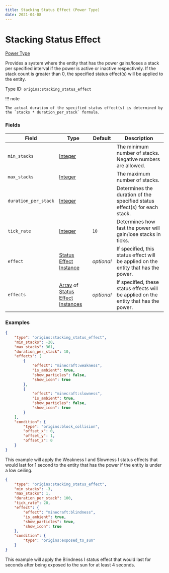 ```yaml
---
title: Stacking Status Effect (Power Type)
date: 2021-04-08
---
```


# Stacking Status Effect

[Power Type](../power_types.md)

Provides a system where the entity that has the power gains/loses a stack per specified interval if the power is active or inactive respectively. If the stack count is greater than 0, the specified status effect(s) will be applied to the entity.

Type ID: `origins:stacking_status_effect`

!!! note

    The actual duration of the specified status effect(s) is determined by the `stacks * duration_per_stack` formula.


### Fields

Field  | Type | Default | Description
-------|------|---------|-------------
`min_stacks` | [Integer](../data_types/integer.md) | | The minimum number of stacks. Negative numbers are allowed.
`max_stacks` | [Integer](../data_types/integer.md) | | The maximum number of stacks.
`duration_per_stack` | [Integer](../data_types/integer.md) | | Determines the duration of the specified status effect(s) for each stack.
`tick_rate` | [Integer](../data_types/integer.md) | `10` | Determines how fast the power will gain/lose stacks in ticks.
`effect` | [Status Effect Instance](../data_types/status_effect_instance.md) | _optional_ | If specified, this status effect will be applied on the entity that has the power.
`effects` | [Array](../data_types/array.md) of [Status Effect Instances](../data_types/status_effect_instance.md) | _optional_ | If specified, these status effects will be applied on the entity that has the power.


### Examples

```json
{
  	"type": "origins:stacking_status_effect",
  	"min_stacks": -20,
  	"max_stacks": 361,
  	"duration_per_stack": 10,
  	"effects": [
    	{
      		"effect": "minecraft:weakness",
      		"is_ambient": true,
      		"show_particles": false,
      		"show_icon": true
    	},
    	{
      		"effect": "minecraft:slowness",
      		"is_ambient": true,
      		"show_particles": false,
      		"show_icon": true
    	}
  	],
  	"condition": {
    	"type": "origins:block_collision",
    	"offset_x": 0,
    	"offset_y": 1,
    	"offset_z": 0
  	}
}
```

This example will apply the Weakness I and Slowness I status effects that would last for 1 second to the entity that has the power if the entity is under a low ceiling. 
<br>

```json
{
    "type": "origins:stacking_status_effect",
    "min_stacks": -3,
    "max_stacks": 1,
    "duration_per_stack": 100,
    "tick_rate": 20,
    "effect": {
        "effect": "minecraft:blindness",
        "is_ambient": true,
        "show_particles": true,
        "show_icon": true
    },
    "condition": {
        "type": "origins:exposed_to_sun"
    }
}
```

This example will apply the Blindness I status effect that would last for  seconds after being exposed to the sun for at least 4 seconds.

